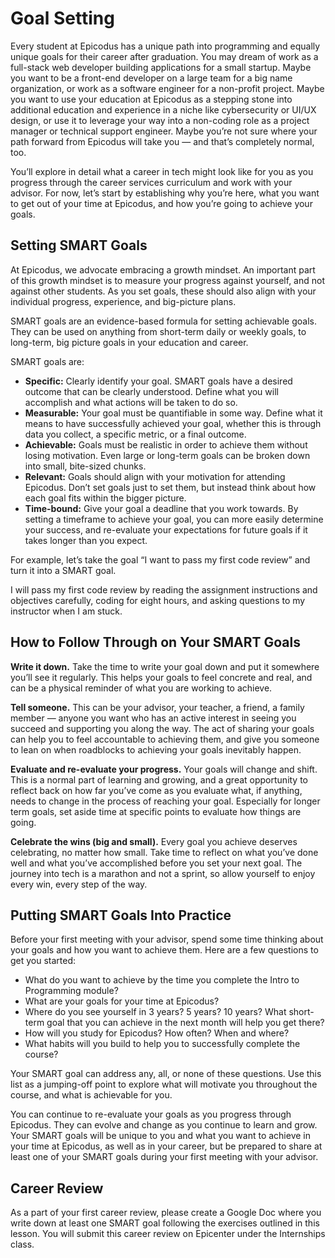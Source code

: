 # Goal Setting 

Every student at Epicodus has a unique path into programming and equally unique goals for their career after graduation. You may dream of work as a full-stack web developer building applications for a small startup. Maybe you want to be a front-end developer on a large team for a big name organization, or work as a software engineer for a non-profit project. Maybe you want to use your education at Epicodus as a stepping stone into additional education and experience in a niche like cybersecurity or UI/UX design, or use it to leverage your way into a non-coding role as a project manager or technical support engineer. Maybe you’re not sure where your path forward from Epicodus will take you — and that’s completely normal, too. 

You’ll explore in detail what a career in tech might look like for you as you progress through the career services curriculum and work with your advisor. For now, let’s start by establishing why you’re here, what you want to get out of your time at Epicodus, and how you’re going to achieve your goals. 

## Setting SMART Goals 

At Epicodus, we advocate embracing a growth mindset. An important part of this growth mindset is to measure your progress against yourself, and not against other students. As you set goals, these should also align with your individual progress, experience, and big-picture plans. 

SMART goals are an evidence-based formula for setting achievable goals. They can be used on anything from short-term daily or weekly goals, to long-term, big picture goals in your education and career. 

SMART goals are:

* **Specific:** Clearly identify your goal. SMART goals have a desired outcome that can be clearly understood. Define what you will accomplish and what actions will be taken to do so. 
* **Measurable:** Your goal must be quantifiable in some way. Define what it means to have successfully achieved your goal, whether this is through data you collect, a specific metric, or a final outcome.  
* **Achievable:** Goals must be realistic in order to achieve them without losing motivation. Even large or long-term goals can be broken down into small, bite-sized chunks. 
* **Relevant:** Goals should align with your motivation for attending Epicodus. Don’t set goals just to set them, but instead think about how each goal fits within the bigger picture.
* **Time-bound:** Give your goal a deadline that you work towards. By setting a timeframe to achieve your goal, you can more easily determine your success, and re-evaluate your expectations for future goals if it takes longer than you expect. 
  
For example, let’s take the goal “I want to pass my first code review” and turn it into a SMART goal. 

I will pass my first code review by reading the assignment instructions and objectives carefully, coding for eight hours, and asking questions to my instructor when I am stuck. 

## How to Follow Through on Your SMART Goals 

**Write it down.** Take the time to write your goal down and put it somewhere you’ll see it regularly. This helps your goals to feel concrete and real, and can be a physical reminder of what you are working to achieve. 

**Tell someone.** This can be your advisor, your teacher, a friend, a family member — anyone you want who has an active interest in seeing you succeed and supporting you along the way. The act of sharing your goals can help you to feel accountable to achieving them, and give you someone to lean on when roadblocks to achieving your goals inevitably happen. 

**Evaluate and re-evaluate your progress.** Your goals will change and shift. This is a normal part of learning and growing, and a great opportunity to reflect back on how far you’ve come as you evaluate what, if anything, needs to change in the process of reaching your goal. Especially for longer term goals, set aside time at specific points to evaluate how things are going. 

**Celebrate the wins (big and small).** Every goal you achieve deserves celebrating, no matter how small. Take time to reflect on what you’ve done well and what you’ve accomplished before you set your next goal. The journey into tech is a marathon and not a sprint, so allow yourself to enjoy every win, every step of the way. 

## Putting SMART Goals Into Practice 

Before your first meeting with your advisor, spend some time thinking about your goals and how you want to achieve them. Here are a few questions to get you started:

* What do you want to achieve by the time you complete the Intro to Programming module? 
* What are your goals for your time at Epicodus? 
* Where do you see yourself in 3 years? 5 years? 10 years? What short-term goal that you can achieve in the next month will help you get there? 
* How will you study for Epicodus? How often? When and where? 
* What habits will you build to help you to successfully complete the course? 

Your SMART goal can address any, all, or none of these questions. Use this list as a jumping-off point to explore what will motivate you throughout the course, and what is achievable for you.

You can continue to re-evaluate your goals as you progress through Epicodus. They can evolve and change as you continue to learn and grow.  Your SMART goals will be unique to you and what you want to achieve in your time at Epicodus, as well as in your career, but be prepared to share at least one of your SMART goals during your first meeting with your advisor. 

## Career Review

As a part of your first career review, please create a Google Doc where you write down at least one SMART goal following the exercises outlined in this lesson. You will submit this career review on Epicenter under the Internships class. 
